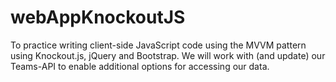 # webAppKnockoutJS
To practice writing client-side JavaScript code using the MVVM pattern using Knockout.js, jQuery and Bootstrap. We will work with (and update) our Teams-API to enable additional options for accessing our data.
